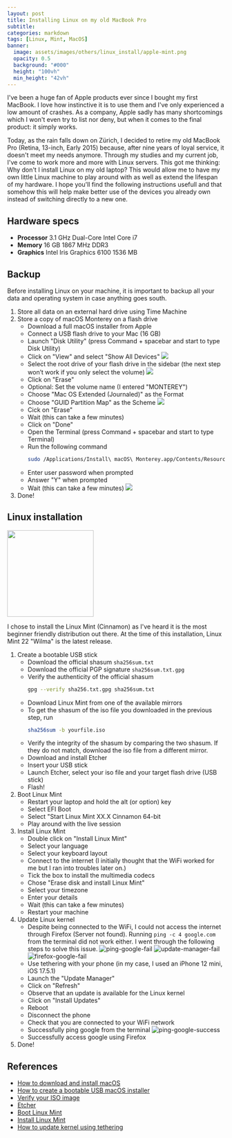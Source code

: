 ```yaml
---
layout: post
title: Installing Linux on my old MacBook Pro
subtitle: 
categories: markdown
tags: [Linux, Mint, MacOS]
banner:
  image: assets/images/others/linux_install/apple-mint.png
  opacity: 0.5
  background: "#000"
  height: "100vh"
  min_height: "42vh"
---
```


I've been a huge fan of Apple products ever since I bought my first MacBook. 
I love how instinctive it is to use them and I've only experienced a low amount of crashes.
As a company, Apple sadly has many shortcomings which I won't even try to list nor deny, but when it comes to the final product: it simply works.

Today, as the rain falls down on Zürich, I decided to retire my old MacBook Pro (Retina, 13-inch, Early 2015) because, after nine years of loyal service, it doesn't meet my needs anymore.
Through my studies and my current job, I've come to work more and more with Linux servers.
This got me thinking: Why don't I install Linux on my old laptop?
This would allow me to have my own little Linux machine to play around with as well as extend the lifespan of my hardware.
I hope you'll find the following instructions usefull and that somehow this will help make better use of the devices you already own instead of switching directly to a new one.

## Hardware specs
- **Processor** 3.1 GHz Dual-Core Intel Core i7
- **Memory** 16 GB 1867 MHz DDR3
- **Graphics** Intel Iris Graphics 6100 1536 MB

## Backup
Before installing Linux on your machine, it is important to backup all your data and operating system in case anything goes south.

1. Store all data on an external hard drive using Time Machine
1. Store a copy of macOS Monterey on a flash drive
    - Download a full macOS installer from Apple
    - Connect a USB flash drive to your Mac (16 GB)
    - Launch "Disk Utility" (press Command + spacebar and start to type Disk Utility)
    - Click on "View" and select "Show All Devices"
    ![](/assets/images/others/linux_install/disk_utility_show_all.png)
    - Select the root drive of your flash drive in the sidebar (the next step won’t work if you only select the volume)
    ![](/assets/images/others/linux_install/disk_utility_select_device.png)
    - Click on "Erase"
    - Optional: Set the volume name (I entered "MONTEREY")
    - Choose "Mac OS Extended (Journaled)" as the Format
    - Choose "GUID Partition Map" as the Scheme
    ![](/assets/images/others/linux_install/disk_utility_erase.png)
    - Cick on "Erase"
    - Wait (this can take a few minutes)
    - Click on "Done"
    - Open the Terminal (press Command + spacebar and start to type Terminal)
    - Run the following command
        ```bash
        sudo /Applications/Install\ macOS\ Monterey.app/Contents/Resources/createinstallmedia --volume /Volumes/MONTEREY
        ```
    - Enter user password when prompted
    - Answer "Y" when prompted
    - Wait (this can take a few minutes)
    ![](/assets/images/others/linux_install/terminal_install_flash.png)
1. Done!

## Linux installation
<img src="/assets/images/others/linux_install/Linux_Mint_logo_without_wordmark.svg" width="200" height="200" />

I chose to install the Linux Mint (Cinnamon) as I've heard it is the most beginner friendly distribution out there.
At the time of this installation, Linux Mint 22 "Wilma" is the latest release.

1. Create a bootable USB stick
    - Download the official shasum `sha256sum.txt`
    - Download the official PGP signature `sha256sum.txt.gpg`
    - Verify the authenticity of the official shasum 
        ```bash
        gpg --verify sha256.txt.gpg sha256sum.txt
        ```
    - Download Linux Mint from one of the available mirrors
    - To get the shasum of the iso file you downloaded in the previous step, run
        ```bash
        sha256sum -b yourfile.iso
        ```
    - Verify the integrity of the shasum by comparing the two shasum. If they do not match, download the iso file from a different mirror.
    - Download and install Etcher
    - Insert your USB stick
    - Launch Etcher, select your iso file and your target flash drive (USB stick)
    - Flash!
1. Boot Linux Mint
    - Restart your laptop and hold the alt (or option) key
    - Select EFI Boot
    - Select "Start Linux Mint XX.X Cinnamon 64-bit
    - Play around with the live session
1. Install Linux Mint
    - Double click on "Install Linux Mint"
    - Select your language
    - Select your keyboard layout
    - Connect to the internet (I initially thought that the WiFi worked for me but I ran into troubles later on.)
    - Tick the box to install the multimedia codecs
    - Chose "Erase disk and install Linux Mint"
    - Select your timezone
    - Enter your details
    - Wait (this can take a few minutes)
    - Restart your machine
1. Update Linux kernel
    - Despite being connected to the WiFi, I could not access the internet through Firefox (Server not found). Running `ping -c 4 google.com` from the terminal did not work either. I went through the following steps to solve this issue.
    ![ping-google-fail](/assets/images/others/linux_install/ping_google_fail.png)
    ![update-manager-fail](/assets/images/others/linux_install/update_manager_wifi.png)
    ![firefox-google-fail](/assets/images/others/linux_install/firefox_fail.png)
    - Use tethering with your phone (in my case, I used an iPhone 12 mini, iOS 17.5.1)
    - Launch the "Update Manager"
    - Click on "Refresh"
    - Observe that an update is available for the Linux kernel
    - Click on "Install Updates"
    - Reboot
    - Disconnect the phone
    - Check that you are connected to your WiFi network
    - Successfully ping google from the terminal
    ![ping-google-success](/assets/images/others/linux_install/ping_google_success.png)
    - Successfully access google using Firefox
1. Done!



## References

- [How to download and install macOS](https://support.apple.com/en-us/102662)
- [How to create a bootable USB macOS installer](https://www.macworld.com/article/671308/how-to-create-a-bootable-usb-macos-installer.html)
- [Verify your ISO image](https://linuxmint-installation-guide.readthedocs.io/en/latest/verify.html)
- [Etcher](https://etcher.balena.io/)
- [Boot Linux Mint](https://linuxmint-installation-guide.readthedocs.io/en/latest/boot.html)
- [Install Linux Mint](https://linuxmint-installation-guide.readthedocs.io/en/latest/install.html)
- [How to update kernel using tethering](https://forums.linuxmint.com/viewtopic.php?t=338105&start=20)